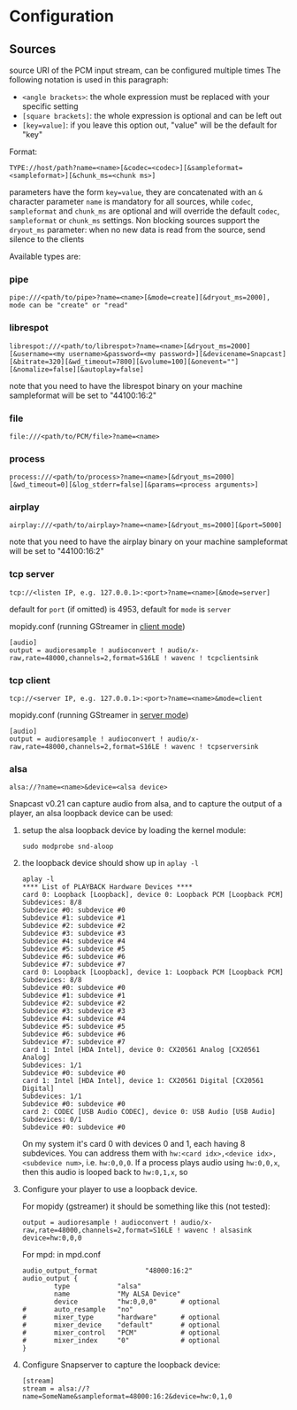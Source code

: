 # Configuration

## Sources

source URI of the PCM input stream, can be configured multiple times
The following notation is used in this paragraph:
- `<angle brackets>`: the whole expression must be replaced with your specific setting
- `[square brackets]`: the whole expression is optional and can be left out
- `[key=value]`: if you leave this option out, "value" will be the default for "key"

Format:

    TYPE://host/path?name=<name>[&codec=<codec>][&sampleformat=<sampleformat>][&chunk_ms=<chunk ms>]

parameters have the form `key=value`, they are concatenated with an `&` character
parameter `name` is mandatory for all sources, while `codec`, `sampleformat` and `chunk_ms` are optional
and will override the default `codec`, `sampleformat` or `chunk_ms` settings.
Non blocking sources support the `dryout_ms` parameter: when no new data is read from the source, send silence to the clients

Available types are:

### pipe

    pipe:///<path/to/pipe>?name=<name>[&mode=create][&dryout_ms=2000], mode can be "create" or "read"

### librespot

    librespot:///<path/to/librespot>?name=<name>[&dryout_ms=2000][&username=<my username>&password=<my password>][&devicename=Snapcast][&bitrate=320][&wd_timeout=7800][&volume=100][&onevent=""][&nomalize=false][&autoplay=false]

note that you need to have the librespot binary on your machine
sampleformat will be set to "44100:16:2"

### file

    file:///<path/to/PCM/file>?name=<name>

### process

    process:///<path/to/process>?name=<name>[&dryout_ms=2000][&wd_timeout=0][&log_stderr=false][&params=<process arguments>]

### airplay

    airplay:///<path/to/airplay>?name=<name>[&dryout_ms=2000][&port=5000]

note that you need to have the airplay binary on your machine
sampleformat will be set to "44100:16:2"

### tcp server

    tcp://<listen IP, e.g. 127.0.0.1>:<port>?name=<name>[&mode=server]

default for `port` (if omitted) is 4953, default for `mode` is `server`

mopidy.conf (running GStreamer in [client mode](https://www.freedesktop.org/software/gstreamer-sdk/data/docs/latest/gst-plugins-base-plugins-0.10/gst-plugins-base-plugins-tcpclientsink.html))

    [audio]
    output = audioresample ! audioconvert ! audio/x-raw,rate=48000,channels=2,format=S16LE ! wavenc ! tcpclientsink

### tcp client

    tcp://<server IP, e.g. 127.0.0.1>:<port>?name=<name>&mode=client

mopidy.conf (running GStreamer in [server mode](https://www.freedesktop.org/software/gstreamer-sdk/data/docs/latest/gst-plugins-base-plugins-0.10/gst-plugins-base-plugins-tcpserversink.html))

    [audio]
    output = audioresample ! audioconvert ! audio/x-raw,rate=48000,channels=2,format=S16LE ! wavenc ! tcpserversink

### alsa

    alsa://?name=<name>&device=<alsa device>

Snapcast v0.21 can capture audio from alsa, and to capture the output of a player, an alsa loopback device can be used:

1. setup the alsa loopback device by loading the kernel module:

    ```
    sudo modprobe snd-aloop
    ```

2. the loopback device should show up in `aplay -l`

    ```
    aplay -l
    **** List of PLAYBACK Hardware Devices ****
    card 0: Loopback [Loopback], device 0: Loopback PCM [Loopback PCM]
    Subdevices: 8/8
    Subdevice #0: subdevice #0
    Subdevice #1: subdevice #1
    Subdevice #2: subdevice #2
    Subdevice #3: subdevice #3
    Subdevice #4: subdevice #4
    Subdevice #5: subdevice #5
    Subdevice #6: subdevice #6
    Subdevice #7: subdevice #7
    card 0: Loopback [Loopback], device 1: Loopback PCM [Loopback PCM]
    Subdevices: 8/8
    Subdevice #0: subdevice #0
    Subdevice #1: subdevice #1
    Subdevice #2: subdevice #2
    Subdevice #3: subdevice #3
    Subdevice #4: subdevice #4
    Subdevice #5: subdevice #5
    Subdevice #6: subdevice #6
    Subdevice #7: subdevice #7
    card 1: Intel [HDA Intel], device 0: CX20561 Analog [CX20561 Analog]
    Subdevices: 1/1
    Subdevice #0: subdevice #0
    card 1: Intel [HDA Intel], device 1: CX20561 Digital [CX20561 Digital]
    Subdevices: 1/1
    Subdevice #0: subdevice #0
    card 2: CODEC [USB Audio CODEC], device 0: USB Audio [USB Audio]
    Subdevices: 0/1
    Subdevice #0: subdevice #0
    ```

    On my system it's card 0 with devices 0 and 1, each having 8 subdevices. You can address them with `hw:<card idx>,<device idx>,<subdevice num>`, i.e. `hw:0,0,0`.
    If a process plays audio using `hw:0,0,x`, then this audio is looped back to `hw:0,1,x`, so

3. Configure your player to use a loopback device.

    For mopidy (gstreamer) it should be something like this (not tested):

    ```
    output = audioresample ! audioconvert ! audio/x-raw,rate=48000,channels=2,format=S16LE ! wavenc ! alsasink device=hw:0,0,0
    ```

    For mpd: in mpd.conf

    ```
    audio_output_format            "48000:16:2"
    audio_output {
            type            "alsa"
            name            "My ALSA Device"
            device          "hw:0,0,0"      # optional
    #       auto_resample   "no"
    #       mixer_type      "hardware"      # optional
    #       mixer_device    "default"       # optional
    #       mixer_control   "PCM"           # optional
    #       mixer_index     "0"             # optional
    }
    ```

4. Configure Snapserver to capture the loopback device:

    ```
    [stream]
    stream = alsa://?name=SomeName&sampleformat=48000:16:2&device=hw:0,1,0
    ```
